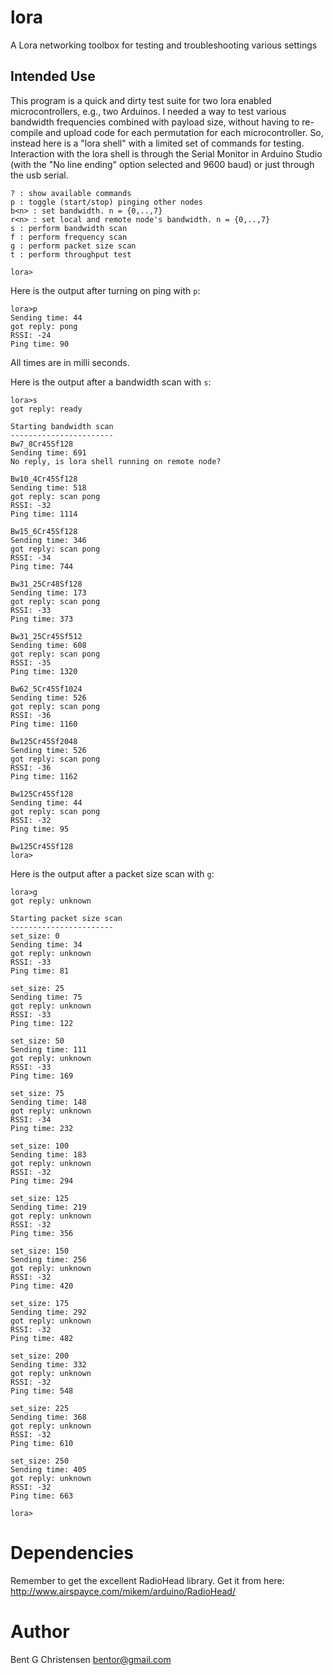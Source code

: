 # lora
A Lora networking toolbox for testing and troubleshooting various settings

## Intended Use
This program is a quick and dirty test suite for two lora enabled microcontrollers, e.g., two Arduinos. I needed a way to test various bandwidth frequencies combined with payload size, without having to re-compile and upload code for each permutation for each microcontroller. So, instead here is a "lora shell" with a limited set of commands for testing. Interaction with the lora shell is through the Serial Monitor in Arduino Studio (with the "No line ending" option selected and 9600 baud) or just through the usb serial.     

```
? : show available commands
p : toggle (start/stop) pinging other nodes
b<n> : set bandwidth. n = {0,..,7}
r<n> : set local and remote node's bandwidth. n = {0,..,7}
s : perform bandwidth scan
f : perform frequency scan
g : perform packet size scan
t : perform throughput test

lora>
```

Here is the output after turning on ping with `p`:

```
lora>p
Sending time: 44
got reply: pong
RSSI: -24
Ping time: 90
```

All times are in milli seconds.

Here is the output after a bandwidth scan with `s`:

```
lora>s
got reply: ready

Starting bandwidth scan
-----------------------
Bw7_8Cr45Sf128
Sending time: 691
No reply, is lora shell running on remote node?

Bw10_4Cr45Sf128
Sending time: 518
got reply: scan pong
RSSI: -32
Ping time: 1114

Bw15_6Cr45Sf128
Sending time: 346
got reply: scan pong
RSSI: -34
Ping time: 744

Bw31_25Cr48Sf128
Sending time: 173
got reply: scan pong
RSSI: -33
Ping time: 373

Bw31_25Cr45Sf512
Sending time: 608
got reply: scan pong
RSSI: -35
Ping time: 1320

Bw62_5Cr45Sf1024
Sending time: 526
got reply: scan pong
RSSI: -36
Ping time: 1160

Bw125Cr45Sf2048
Sending time: 526
got reply: scan pong
RSSI: -36
Ping time: 1162

Bw125Cr45Sf128
Sending time: 44
got reply: scan pong
RSSI: -32
Ping time: 95

Bw125Cr45Sf128
lora>
```

Here is the output after a packet size scan with `g`:


```
lora>g
got reply: unknown

Starting packet size scan
-----------------------
set_size: 0
Sending time: 34
got reply: unknown
RSSI: -33
Ping time: 81

set_size: 25
Sending time: 75
got reply: unknown
RSSI: -33
Ping time: 122

set_size: 50
Sending time: 111
got reply: unknown
RSSI: -33
Ping time: 169

set_size: 75
Sending time: 148
got reply: unknown
RSSI: -34
Ping time: 232

set_size: 100
Sending time: 183
got reply: unknown
RSSI: -32
Ping time: 294

set_size: 125
Sending time: 219
got reply: unknown
RSSI: -32
Ping time: 356

set_size: 150
Sending time: 256
got reply: unknown
RSSI: -32
Ping time: 420

set_size: 175
Sending time: 292
got reply: unknown
RSSI: -32
Ping time: 482

set_size: 200
Sending time: 332
got reply: unknown
RSSI: -32
Ping time: 548

set_size: 225
Sending time: 368
got reply: unknown
RSSI: -32
Ping time: 610

set_size: 250
Sending time: 405
got reply: unknown
RSSI: -32
Ping time: 663

lora>
```


# Dependencies
Remember to get the excellent RadioHead library. Get it from here: http://www.airspayce.com/mikem/arduino/RadioHead/


# Author
Bent G Christensen <bentor@gmail.com>

